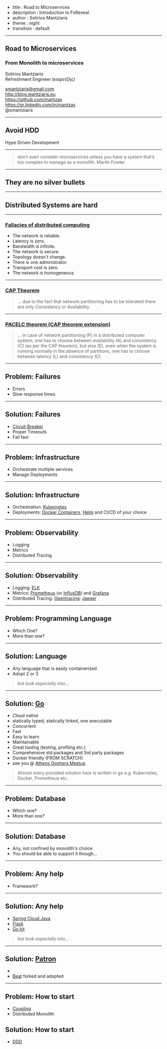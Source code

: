 - title : Road to Microservices
- description : Introduction to FsReveal
- author : Sotirios Mantziaris
- theme : night
- transition : default

***

## Road to Microservices

### From Monolith to microservices

Sotirios Mantziaris  
Refreshment Engineer (καφετζής)

smantziaris@gmail.com  
http://blog.mantziaris.eu  
https://github.com/mantzas  
https://gr.linkedin.com/in/mantzas  
@smantziaris  

***

## Avoid HDD

Hype Driven Development

---

> don’t even consider microservices unless you have a system that’s too complex to manage
> as a monolith. Martin Fowler

---

## They are no silver bullets

***

## Distributed Systems are hard

---

### [Fallacies of distributed computing](https://en.wikipedia.org/wiki/Fallacies_of_distributed_computing)

- The network is reliable.
- Latency is zero.
- Bandwidth is infinite.
- The network is secure.
- Topology doesn't change.
- There is one administrator.
- Transport cost is zero.
- The network is homogeneous.

---

### [CAP Theorem](https://en.wikipedia.org/wiki/CAP_theorem)

> ... due to the fact that network partitioning has to be tolerated 
> there are only Consistency or Availability.

---

### [PACELC theorem (CAP theorem extension)](https://en.wikipedia.org/wiki/PACELC_theorem)

> ... in case of network partitioning (P) in a distributed computer system, 
> one has to choose between availability (A) and consistency (C) (as per the CAP theorem), 
> but else (E), even when the system is running normally in the absence of partitions, 
> one has to choose between latency (L) and consistency (C).

***

## Problem: Failures

- Errors
- Slow response times

---

## Solution: Failures

- [Circuit Breaker](https://martinfowler.com/bliki/CircuitBreaker.html)
- Proper Timeouts
- Fail fast

***

## Problem: Infrastructure

- Orchestrate multiple services
- Manage Deployments

---

## Solution: Infrastructure

- Orchestration: [Kubernetes](https://kubernetes.io/)
- Deployments: [Docker Containers](https://www.docker.com/why-docker), [Helm](https://helm.sh/) and CI/CD of your choice

***

## Problem: Observability

- Logging
- Metrics
- Distributed Tracing

---

## Solution: Observability

- Logging: [ELK](https://www.elastic.co/elk-stack)
- Metrics: [Prometheus](https://prometheus.io/) (or [InfluxDB](https://www.influxdata.com/)) and [Grafana](https://grafana.com/)
- Distributed Tracing: [Opentracing](https://opentracing.io/): [Jaeger](https://www.jaegertracing.io/)

***

## Problem: Programming Language

- Which One?
- More than one?

---

## Solution: Language

- Any language that is easily containerized
- Adopt 2 or 3

> *but look especially into...*

---

## Solution: [Go](https://golang.org/)

- *Cloud native*
- statically typed, statically linked, one executable
- Concurrent
- Fast
- Easy to learn
- Maintainable
- Great tooling (testing, profiling etc.)
- Comprehensive std packages and 3rd party packages
- Docker friendly (FROM SCRATCH)
- see you @ [Athens Gophers Meetup](https://www.meetup.com/Athens-Gophers/)

> Almost every provided solution here is written in go e.g. Kubernetes, Docker, Prometheus etc.

***

## Problem: Database

- Which one?
- More than one?

---

## Solution: Database

- Any, not confined by monolith's choice
- You should be able to support it though...

***

## Problem: Any help

- Framework?

---

## Solution: Any help

- [Spring Cloud Java](https://spring.io/projects/spring-cloud)
- [Flask](http://flask.pocoo.org/)
- [Go kit](https://gokit.io/)

> *but look especially into...*

---

## Solution: [Patron](https://github.com/mantzas/patron)

- 
- [Beat](https://github.com/thebeatapp/patron) forked and adopted

***

## Problem: How to start

- [Coupling](https://en.wikipedia.org/wiki/Coupling_(computer_programming))
- Distributed Monolith

## Solution: How to start

- [DDD](https://en.wikipedia.org/wiki/Domain-driven_design)
